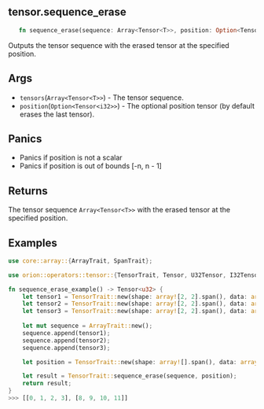 ## tensor.sequence_erase

```rust 
   fn sequence_erase(sequence: Array<Tensor<T>>, position: Option<Tensor<i32>>) -> Array<Tensor<T>>;
```

Outputs the tensor sequence with the erased tensor at the specified position.

## Args

* `tensors`(`Array<Tensor<T>>`) - The tensor sequence.
* `position`(`Option<Tensor<i32>>`) - The optional position tensor (by default erases the last tensor).

## Panics 

* Panics if position is not a scalar
* Panics if position is out of bounds [-n, n - 1]

## Returns

The tensor sequence `Array<Tensor<T>>` with the erased tensor at the specified position.

## Examples

```rust
use core::array::{ArrayTrait, SpanTrait};

use orion::operators::tensor::{TensorTrait, Tensor, U32Tensor, I32Tensor};

fn sequence_erase_example() -> Tensor<u32> {
    let tensor1 = TensorTrait::new(shape: array![2, 2].span(), data: array![0, 1, 2, 3].span());
    let tensor2 = TensorTrait::new(shape: array![2, 2].span(), data: array![4, 5, 6, 7].span());
    let tensor3 = TensorTrait::new(shape: array![2, 2].span(), data: array![8, 9, 10, 11].span());
    
    let mut sequence = ArrayTrait::new();
    sequence.append(tensor1);
    sequence.append(tensor2);
    sequence.append(tensor3);

    let position = TensorTrait::new(shape: array![].span(), data: array![IntegerTrait::new(1, false)].span());

    let result = TensorTrait::sequence_erase(sequence, position);
    return result;
}
>>> [[0, 1, 2, 3], [8, 9, 10, 11]]
```
